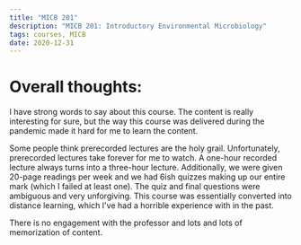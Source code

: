 ```yaml
---
title: "MICB 201"
description: "MICB 201: Introductory Environmental Microbiology"
tags: courses, MICB
date: 2020-12-31
---
```


# Overall thoughts:
I have strong words to say about this course. The content is really interesting for sure, but the way this course was delivered during the pandemic made it hard for me to learn the content.

Some people think prerecorded lectures are the holy grail. Unfortunately, prerecorded lectures take forever for me to watch. A one-hour recorded lecture always turns into a three-hour lecture. Additionally, we were given 20-page readings per week and we had 6ish quizzes making up our entire mark (which I failed at least one). The quiz and final questions were ambiguous and very unforgiving. This course was essentially converted into distance learning, which I've had a horrible experience with in the past.

There is no engagement with the professor and lots and lots of memorization of content. 

